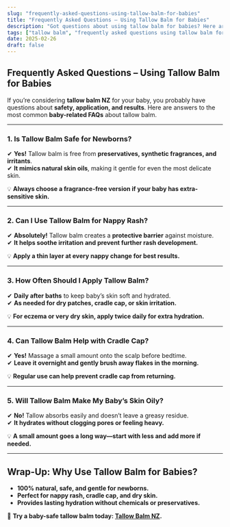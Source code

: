 ```yaml
---
slug: "frequently-asked-questions-using-tallow-balm-for-babies"
title: "Frequently Asked Questions – Using Tallow Balm for Babies"
description: "Got questions about using tallow balm for babies? Here are the most common FAQs, from safety to application and best practices."
tags: ["tallow balm", "frequently asked questions using tallow balm for babies", "beef tallow for skin NZ"]
date: 2025-02-26
draft: false
---
```


## Frequently Asked Questions – Using Tallow Balm for Babies  

If you’re considering **tallow balm NZ** for your baby, you probably have questions about **safety, application, and results**. Here are answers to the most common **baby-related FAQs** about tallow balm.  

---

### **1. Is Tallow Balm Safe for Newborns?**  

✔ **Yes!** Tallow balm is free from **preservatives, synthetic fragrances, and irritants**.  
✔ **It mimics natural skin oils**, making it gentle for even the most delicate skin.  

💡 **Always choose a fragrance-free version if your baby has extra-sensitive skin.**  

---

### **2. Can I Use Tallow Balm for Nappy Rash?**  

✔ **Absolutely!** Tallow balm creates a **protective barrier** against moisture.  
✔ **It helps soothe irritation and prevent further rash development.**  

💡 **Apply a thin layer at every nappy change for best results.**  

---

### **3. How Often Should I Apply Tallow Balm?**  

✔ **Daily after baths** to keep baby’s skin soft and hydrated.  
✔ **As needed for dry patches, cradle cap, or skin irritation.**  

💡 **For eczema or very dry skin, apply twice daily for extra hydration.**  

---

### **4. Can Tallow Balm Help with Cradle Cap?**  

✔ **Yes!** Massage a small amount onto the scalp before bedtime.  
✔ **Leave it overnight and gently brush away flakes in the morning.**  

💡 **Regular use can help prevent cradle cap from returning.**  

---

### **5. Will Tallow Balm Make My Baby’s Skin Oily?**  

✔ **No!** Tallow absorbs easily and doesn’t leave a greasy residue.  
✔ **It hydrates without clogging pores or feeling heavy.**  

💡 **A small amount goes a long way—start with less and add more if needed.**  

---

## **Wrap-Up: Why Use Tallow Balm for Babies?**  

- **100% natural, safe, and gentle for newborns.**  
- **Perfect for nappy rash, cradle cap, and dry skin.**  
- **Provides lasting hydration without chemicals or preservatives.**  

🔗 **Try a baby-safe tallow balm today: [Tallow Balm NZ](https://primalpantry.co.nz/shop/products/tallow-skin/).**
